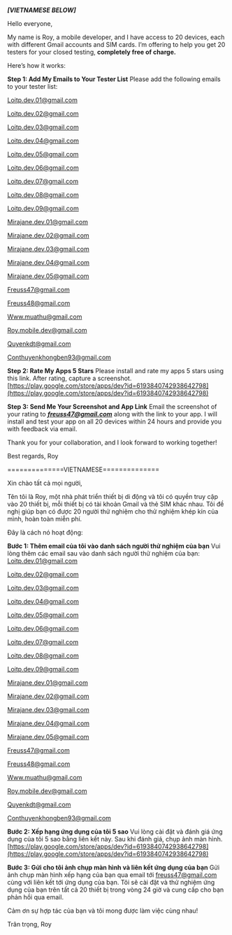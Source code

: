 ***[VIETNAMESE BELOW]***

Hello everyone,

My name is Roy, a mobile developer, and I have access to 20 devices, each with different Gmail accounts and SIM cards. I’m offering to help you get 20 testers for your closed testing, **completely free of charge.**

Here’s how it works:

**Step 1: Add My Emails to Your Tester List**
Please add the following emails to your tester list:

Loitp.dev.01@gmail.com

Loitp.dev.02@gmail.com

Loitp.dev.03@gmail.com

Loitp.dev.04@gmail.com

Loitp.dev.05@gmail.com

Loitp.dev.06@gmail.com

Loitp.dev.07@gmail.com

Loitp.dev.08@gmail.com

Loitp.dev.09@gmail.com

Mirajane.dev.01@gmail.com

Mirajane.dev.02@gmail.com

Mirajane.dev.03@gmail.com

Mirajane.dev.04@gmail.com

Mirajane.dev.05@gmail.com

Freuss47@gmail.com

Freuss48@gmail.com

Www.muathu@gmail.com

Roy.mobile.dev@gmail.com

Quyenkdt@gmail.com

Conthuyenkhongben93@gmail.com

**Step 2: Rate My Apps 5 Stars**
Please install and rate my apps 5 stars using this link.
After rating, capture a screenshot.  [https://play.google.com/store/apps/dev?id=6193840742938642798](https://play.google.com/store/apps/dev?id=6193840742938642798)

**Step 3: Send Me Your Screenshot and App Link** 
Email the screenshot of your rating to  ***[freuss47@gmail.com](mailto:freuss47@gmail.com)***  along with the link to your app. I will install and test your app on all 20 devices within 24 hours and provide you with feedback via email.

Thank you for your collaboration, and I look forward to working together!

Best regards, Roy

==============VIETNAMESE==============

Xin chào tất cả mọi người,

Tên tôi là Roy, một nhà phát triển thiết bị di động và tôi có quyền truy cập vào 20 thiết bị, mỗi thiết bị có tài khoản Gmail và thẻ SIM khác nhau. Tôi đề nghị giúp bạn có được 20 người thử nghiệm cho thử nghiệm khép kín của mình, hoàn toàn miễn phí.

Đây là cách nó hoạt động:

**Bước 1: Thêm email của tôi vào danh sách người thử nghiệm của bạn**
Vui lòng thêm các email sau vào danh sách người thử nghiệm của bạn:
Loitp.dev.01@gmail.com

Loitp.dev.02@gmail.com

Loitp.dev.03@gmail.com

Loitp.dev.04@gmail.com

Loitp.dev.05@gmail.com

Loitp.dev.06@gmail.com

Loitp.dev.07@gmail.com

Loitp.dev.08@gmail.com

Loitp.dev.09@gmail.com

Mirajane.dev.01@gmail.com

Mirajane.dev.02@gmail.com

Mirajane.dev.03@gmail.com

Mirajane.dev.04@gmail.com

Mirajane.dev.05@gmail.com

Freuss47@gmail.com

Freuss48@gmail.com

Www.muathu@gmail.com

Roy.mobile.dev@gmail.com

Quyenkdt@gmail.com

Conthuyenkhongben93@gmail.com

**Bước 2: Xếp hạng ứng dụng của tôi 5 sao**
Vui lòng cài đặt và đánh giá ứng dụng của tôi 5 sao bằng liên kết này. Sau khi đánh giá, chụp ảnh màn hình.  [https://play.google.com/store/apps/dev?id=6193840742938642798](https://play.google.com/store/apps/dev?id=6193840742938642798)

**Bước 3: Gửi cho tôi ảnh chụp màn hình và liên kết ứng dụng của bạn**
Gửi ảnh chụp màn hình xếp hạng của bạn qua email tới  [freuss47@gmail.com](mailto:freuss47@gmail.com)  cùng với liên kết tới ứng dụng của bạn. Tôi sẽ cài đặt và thử nghiệm ứng dụng của bạn trên tất cả 20 thiết bị trong vòng 24 giờ và cung cấp cho bạn phản hồi qua email.

Cảm ơn sự hợp tác của bạn và tôi mong được làm việc cùng nhau!

Trân trọng, Roy
